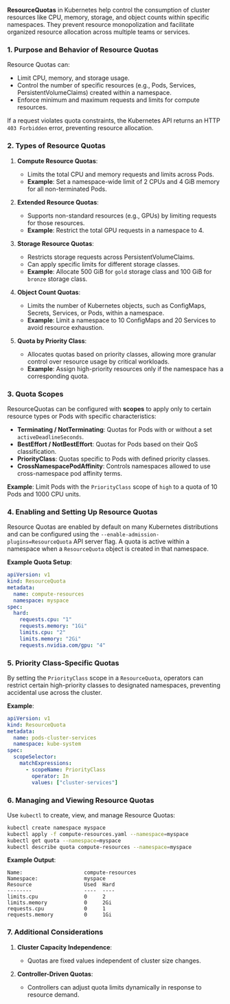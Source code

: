 
**ResourceQuotas** in Kubernetes help control the consumption of cluster resources like CPU, memory, storage, and object counts within specific namespaces. They prevent resource monopolization and facilitate organized resource allocation across multiple teams or services.

### 1. **Purpose and Behavior of Resource Quotas**

Resource Quotas can:
- Limit CPU, memory, and storage usage.
- Control the number of specific resources (e.g., Pods, Services, PersistentVolumeClaims) created within a namespace.
- Enforce minimum and maximum requests and limits for compute resources.

If a request violates quota constraints, the Kubernetes API returns an HTTP `403 Forbidden` error, preventing resource allocation.


### 2. **Types of Resource Quotas**

1. **Compute Resource Quotas**:
   - Limits the total CPU and memory requests and limits across Pods.
   - **Example**: Set a namespace-wide limit of 2 CPUs and 4 GiB memory for all non-terminated Pods.

2. **Extended Resource Quotas**:
   - Supports non-standard resources (e.g., GPUs) by limiting requests for those resources.
   - **Example**: Restrict the total GPU requests in a namespace to 4.

3. **Storage Resource Quotas**:
   - Restricts storage requests across PersistentVolumeClaims.
   - Can apply specific limits for different storage classes.
   - **Example**: Allocate 500 GiB for `gold` storage class and 100 GiB for `bronze` storage class.

4. **Object Count Quotas**:
   - Limits the number of Kubernetes objects, such as ConfigMaps, Secrets, Services, or Pods, within a namespace.
   - **Example**: Limit a namespace to 10 ConfigMaps and 20 Services to avoid resource exhaustion.

5. **Quota by Priority Class**:
   - Allocates quotas based on priority classes, allowing more granular control over resource usage by critical workloads.
   - **Example**: Assign high-priority resources only if the namespace has a corresponding quota.


### 3. **Quota Scopes**

ResourceQuotas can be configured with **scopes** to apply only to certain resource types or Pods with specific characteristics:

- **Terminating / NotTerminating**: Quotas for Pods with or without a set `activeDeadlineSeconds`.
- **BestEffort / NotBestEffort**: Quotas for Pods based on their QoS classification.
- **PriorityClass**: Quotas specific to Pods with defined priority classes.
- **CrossNamespacePodAffinity**: Controls namespaces allowed to use cross-namespace pod affinity terms.

**Example**: Limit Pods with the `PriorityClass` scope of `high` to a quota of 10 Pods and 1000 CPU units.


### 4. **Enabling and Setting Up Resource Quotas**

Resource Quotas are enabled by default on many Kubernetes distributions and can be configured using the `--enable-admission-plugins=ResourceQuota` API server flag. A quota is active within a namespace when a `ResourceQuota` object is created in that namespace.

**Example Quota Setup**:
```yaml
apiVersion: v1
kind: ResourceQuota
metadata:
  name: compute-resources
  namespace: myspace
spec:
  hard:
    requests.cpu: "1"
    requests.memory: "1Gi"
    limits.cpu: "2"
    limits.memory: "2Gi"
    requests.nvidia.com/gpu: "4"
```


### 5. **Priority Class-Specific Quotas**

By setting the `PriorityClass` scope in a `ResourceQuota`, operators can restrict certain high-priority classes to designated namespaces, preventing accidental use across the cluster.

**Example**:
```yaml
apiVersion: v1
kind: ResourceQuota
metadata:
  name: pods-cluster-services
  namespace: kube-system
spec:
  scopeSelector:
    matchExpressions:
      - scopeName: PriorityClass
        operator: In
        values: ["cluster-services"]
```


### 6. **Managing and Viewing Resource Quotas**

Use `kubectl` to create, view, and manage Resource Quotas:
```bash
kubectl create namespace myspace
kubectl apply -f compute-resources.yaml --namespace=myspace
kubectl get quota --namespace=myspace
kubectl describe quota compute-resources --namespace=myspace
```

**Example Output**:
```plaintext
Name:                    compute-resources
Namespace:               myspace
Resource                 Used  Hard
--------                 ----  ----
limits.cpu               0     2
limits.memory            0     2Gi
requests.cpu             0     1
requests.memory          0     1Gi
```


### 7. **Additional Considerations**

1. **Cluster Capacity Independence**:
   - Quotas are fixed values independent of cluster size changes.
   
2. **Controller-Driven Quotas**:
   - Controllers can adjust quota limits dynamically in response to resource demand.
